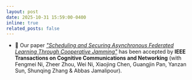 ```yaml
---
layout: post
date: 2025-10-31 15:59:00-0400
inline: true
related_posts: false
---
```


  

- 📢 Our paper [*"Scheduling and Securing Asynchronous Federated Learning Through Cooperative Jamming"*](https://ieeexplore.ieee.org/document/11207714) has been accepted by **IEEE Transactions on Cognitive Communications and Networking** (with Fengmei Ni, Zheer Zhou, Wei Ni, Xiaojing Chen, Guangjin Pan, Yanzan Sun, Shunqing Zhang & Abbas Jamalipour).


